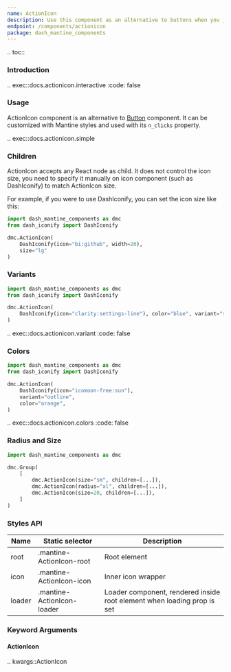 ```yaml
---
name: ActionIcon
description: Use this component as an alternative to buttons when you just want to use an icon.
endpoint: /components/actionicon
package: dash_mantine_components
---
```


.. toc::

### Introduction

.. exec::docs.actionicon.interactive
    :code: false

### Usage

ActionIcon component is an alternative to [Button](/components/button) component. It can be customized with Mantine styles and used with its
`n_clicks` property.

.. exec::docs.actionicon.simple

### Children

ActionIcon accepts any React node as child. It does not control the icon size, you need to specify it manually on icon
component (such as DashIconify) to match ActionIcon size.

For example, if you were to use DashIconify, you can set the icon size like this:

```python
import dash_mantine_components as dmc
from dash_iconify import DashIconify

dmc.ActionIcon(
    DashIconify(icon="bi:github", width=20),
    size="lg"
)
```

### Variants

```python
import dash_mantine_components as dmc
from dash_iconify import DashIconify

dmc.ActionIcon(
    DashIconify(icon="clarity:settings-line"), color="blue", variant="subtle"
)
```

.. exec::docs.actionicon.variant
    :code: false

### Colors

```python
import dash_mantine_components as dmc
from dash_iconify import DashIconify

dmc.ActionIcon(
    DashIconify(icon="icomoon-free:sun"),
    variant="outline",
    color="orange",
)
```

.. exec::docs.actionicon.colors
    :code: false

### Radius and Size

```python
import dash_mantine_components as dmc

dmc.Group(
    [
        dmc.ActionIcon(size="sm", children=[...]),
        dmc.ActionIcon(radius="xl", children=[...]),
        dmc.ActionIcon(size=20, children=[...]),
    ]
)
```
### Styles API

| Name   | Static selector            | Description                                                             |
|--------|----------------------------|-------------------------------------------------------------------------|
| root   | .mantine-ActionIcon-root   | Root element                                                            |
| icon   | .mantine-ActionIcon-icon   | Inner icon wrapper                                                      |
| loader | .mantine-ActionIcon-loader | Loader component, rendered inside root element when loading prop is set |


### Keyword Arguments

#### ActionIcon

.. kwargs::ActionIcon
